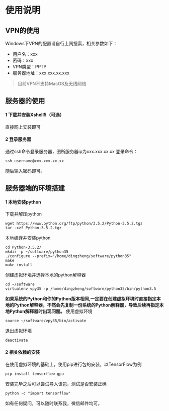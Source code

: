 # 使用说明

## VPN的使用
Windows下VPN的配置请自行上网搜索，相关参数如下：
* 用户名：xxx
* 密码：xxx
* VPN类型：PPTP
* 服务器地址：xxx.xxx.xx.xxx
> 目前VPN不支持MacOS及无线网络

## 服务器的使用
#### 1 下载并安装Xshell5（可选）
直接网上安装即可
#### 2 登录服务器
通过ssh命令登录服务器，图所服务器ip为xxx.xxx.xx.xx
登录命令：
```shell
ssh username@xxx.xxx.xx.xx
```
随后输入密码即可。

## 服务器端的环境搭建
#### 1 本地安装python
下载并解压python
```shell
wget https://www.python.org/ftp/python/3.5.2/Python-3.5.2.tgz
tar -xzf Python-3.5.2.tgz 
```
本地编译并安装python
```shell
cd Python-3.5.2/
mkdir -p ~/software/python35
./configure --prefix="/home/dingzheng/software/python35"
make
make install
```
创建虚拟环境并选择本地的python解释器
```shell
cd ~/software
virtualenv vpy35 -p /home/dingzheng/software/python35/bin/python3.5
```
**如果系统的Python和你的Python版本相同,一定要在创建虚拟环境时直接指定本地的Python解释器，不然会先复制一份系统的Python解释器，导致后续再指定本地Python解释器时出现问题。**
使用虚拟环境
```shell
source ~/software/vpy35/bin/activate
```
退出虚拟环境
```shell
deactivate
```
#### 2 相关依赖的安装
在使用虚拟环境的基础上，使用pip进行包的安装，以TensorFlow为例
```shell
pip install tensorflow-gpu
```
安装完毕之后可以尝试导入该包，测试是否安装正确
```shell
python -c "import tensorflow"
```
如有任何疑问，可以随时联系我，微信邮件均可。
